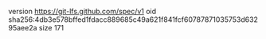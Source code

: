 version https://git-lfs.github.com/spec/v1
oid sha256:4db3e578bffed1fdacc889685c49a621f841fcf60787871035753d63295aee2a
size 171
